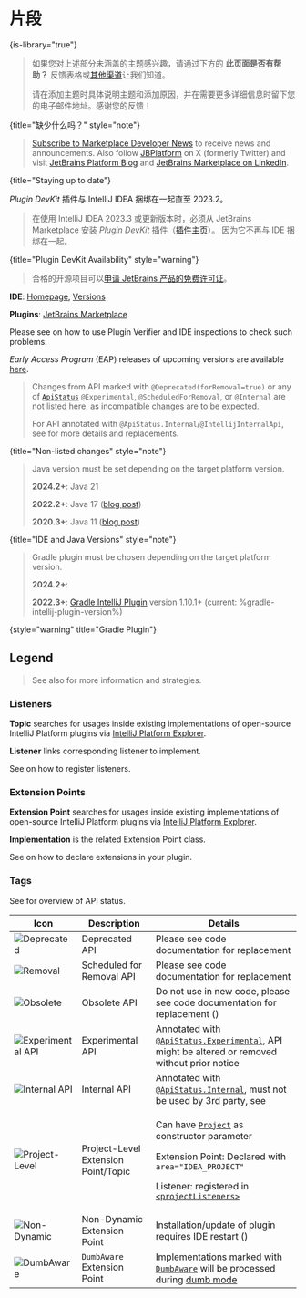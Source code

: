 <!-- Copyright 2000-2024 JetBrains s.r.o. and contributors. Use of this source code is governed by the Apache 2.0 license. -->

# 片段
{is-library="true"}

<snippet id="missingContent">

> 如果您对上述部分未涵盖的主题感兴趣，请通过下方的 **此页面是否有帮助？** 反馈表格或[其他渠道](getting_help.topic#problems-with-the-guide)让我们知道。
>
> 请在添加主题时具体说明主题和添加原因，并在需要更多详细信息时留下您的电子邮件地址。感谢您的反馈！
>
{title="缺少什么吗？" style="note"}

</snippet>

<snippet id="subscribeNews">

> [Subscribe to Marketplace Developer News](https://jb.gg/mp-updates) to receive news and announcements.
> Also follow [JBPlatform](https://x.com/JBPlatform/) on X (formerly Twitter) and visit
> [JetBrains Platform Blog](https://blog.jetbrains.com/platform/) and
> [JetBrains Marketplace on LinkedIn](https://www.linkedin.com/showcase/jetbrains-marketplace/).
>
{title="Staying up to date"}

</snippet>

<snippet id="pluginDevKitAvailability">

_Plugin DevKit_ 插件与 IntelliJ IDEA 捆绑在一起直至 2023.2。

> 在使用 IntelliJ IDEA 2023.3 或更新版本时，必须从 JetBrains Marketplace 安装 _Plugin DevKit_ 插件（[插件主页](https://plugins.jetbrains.com/plugin/22851-plugin-devkit)）。
> 因为它不再与 IDE 捆绑在一起。
>
{title="Plugin DevKit Availability" style="warning"}

</snippet>

<snippet id="jetbrainsProductOpenSourceLicense">

> 合格的开源项目可以[申请 JetBrains 产品的免费许可证](https://www.jetbrains.com/community/opensource/)。

</snippet>

<snippet id="jetbrainsIDE_TLDR">

<tldr>

**IDE**: [Homepage](https://www.jetbrains.com/%productID%), [Versions](https://www.jetbrains.com/%productID%/download/other.html)

**Plugins**: [JetBrains Marketplace](https://plugins.jetbrains.com/%marketplaceProductID%)

</tldr>

</snippet>

<snippet id="apiChangesHeader">

Please see [](verifying_plugin_compatibility.md) on how to use Plugin Verifier and IDE inspections to check such problems.

_Early Access Program_ (EAP) releases of upcoming versions are available [here](https://eap.jetbrains.com).

> Changes from API marked with `@Deprecated(forRemoval=true)` or any of [`ApiStatus`](%gh-java-annotations%/common/src/main/java/org/jetbrains/annotations/ApiStatus.java) `@Experimental`, `@ScheduledForRemoval`, or `@Internal` are not listed here, as incompatible changes are to be expected.
>
> For API annotated with `@ApiStatus.Internal`/`@IntellijInternalApi`, see [](api_internal.md) for more details and replacements.
>
{title="Non-listed changes" style="note"}

</snippet>

<snippet id="apiChangesJavaVersion">


>
> Java version must be set depending on the target platform version.
>
> **2024.2+**: Java 21
>
> **2022.2+**: Java 17 ([blog post](https://blog.jetbrains.com/platform/2022/08/intellij-project-migrates-to-java-17/))
>
> **2020.3+**: Java 11 ([blog post](https://blog.jetbrains.com/platform/2020/09/intellij-project-migrates-to-java-11/))
>
{title="IDE and Java Versions" style="note"}

</snippet>

<snippet id="gradlePluginVersion">

> Gradle plugin must be chosen depending on the target platform version.
>
> **2024.2+**: [](tools_intellij_platform_gradle_plugin.md)
>
> **2022.3+**: [Gradle IntelliJ Plugin](tools_gradle_intellij_plugin.md#usage) version 1.10.1+ (current: %gradle-intellij-plugin-version%)
>
{style="warning" title="Gradle Plugin"}

</snippet>

<snippet id="ep_list_legend">

## Legend

> See also [](explore_api.md) for more information and strategies.

### Listeners

**Topic** searches for usages inside existing implementations of open-source IntelliJ Platform plugins via [IntelliJ Platform Explorer](https://jb.gg/ipe).

**Listener** links corresponding listener to implement.

See [](plugin_listeners.md) on how to register listeners.

### Extension Points

**Extension Point** searches for usages inside existing implementations of open-source IntelliJ Platform plugins via [IntelliJ Platform Explorer](https://jb.gg/ipe).

**Implementation** is the related Extension Point class.

See [](plugin_extensions.md) on how to declare extensions in your plugin.

### Tags

See [](verifying_plugin_compatibility.md) for overview of API status.

| Icon                              | Description                         | Details                                                                                                                                                                                                                                                                                                   |
|-----------------------------------|-------------------------------------|-----------------------------------------------------------------------------------------------------------------------------------------------------------------------------------------------------------------------------------------------------------------------------------------------------------|
| ![Deprecated][deprecated]         | Deprecated API                      | Please see code documentation for replacement                                                                                                                                                                                                                                                             |
| ![Removal][removal]               | Scheduled for Removal API           | Please see code documentation for replacement                                                                                                                                                                                                                                                             |
| ![Obsolete][obsolete]             | Obsolete API                        | Do not use in new code, please see code documentation for replacement ([](verifying_plugin_compatibility.md#obsolete-api))                                                                                                                                                                                |
| ![Experimental API][experimental] | Experimental API                    | Annotated with [`@ApiStatus.Experimental`](%gh-java-annotations%/common/src/main/java/org/jetbrains/annotations/ApiStatus.java), API might be altered or removed without prior notice                                                                                                                     |
| ![Internal API][internal]         | Internal API                        | Annotated with [`@ApiStatus.Internal`](%gh-java-annotations%/common/src/main/java/org/jetbrains/annotations/ApiStatus.java), must not be used by 3rd party, see [](api_internal.md)                                                                                                                       |
| ![Project-Level][project-level]   | Project-Level Extension Point/Topic | <p>Can have [`Project`](%gh-ic%/platform/core-api/src/com/intellij/openapi/project/Project.java) as constructor parameter</p><p>Extension Point: Declared with `area="IDEA_PROJECT"`</p><p>Listener: registered in [`<projectListeners>`](plugin_configuration_file.md#idea-plugin__projectListeners)</p> |
| ![Non-Dynamic][non-dynamic]       | Non-Dynamic Extension Point         | Installation/update of plugin requires IDE restart ([](dynamic_plugins.md))                                                                                                                                                                                                                               |
| ![DumbAware][dumb-aware]          | `DumbAware` Extension Point         | Implementations marked with [`DumbAware`](%gh-ic%/platform/core-api/src/com/intellij/openapi/project/DumbAware.java) will be processed during [dumb mode](indexing_and_psi_stubs.md#dumb-mode)                                                                                                            |

[deprecated]: https://img.shields.io/badge/-Deprecated-lightgrey?style=flat-square
[removal]: https://img.shields.io/badge/-Removal-red?style=flat-square
[obsolete]: https://img.shields.io/badge/-Obsolete-grey?style=flat-square
[experimental]: https://img.shields.io/badge/-Experimental-violet?style=flat-square
[internal]: https://img.shields.io/badge/-Internal-darkred?style=flat-square
[project-level]: https://img.shields.io/badge/-Project--Level-blue?style=flat-square
[non-dynamic]: https://img.shields.io/badge/-Non--Dynamic-orange?style=flat-square
[dumb-aware]: https://img.shields.io/badge/-DumbAware-darkgreen?style=flat-square

</snippet>
